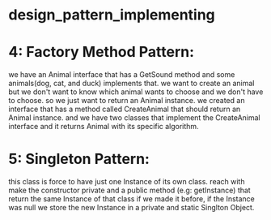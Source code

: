 # design_pattern_implementing

# 4: Factory Method Pattern:

we have an Animal interface that has a GetSound method and some animals(dog, cat, and duck) implements that.
we want to create an animal but we don't want to know which animal wants to choose and we don't have to choose.
so we just want to return an Animal instance. we created an interface that has a method called CreateAnimal that should return an Animal instance.
and we have two classes that implement the CreateAnimal interface and it returns Animal with its specific algorithm.

# 5: Singleton Pattern:

this class is force to have just one Instance of its own class.
reach with make the constructor private and a public method (e.g: getInstance) that return the same Instance of that class if we made it before,
if the Instance was null we store the new Instance in a private and static Singlton Object.



